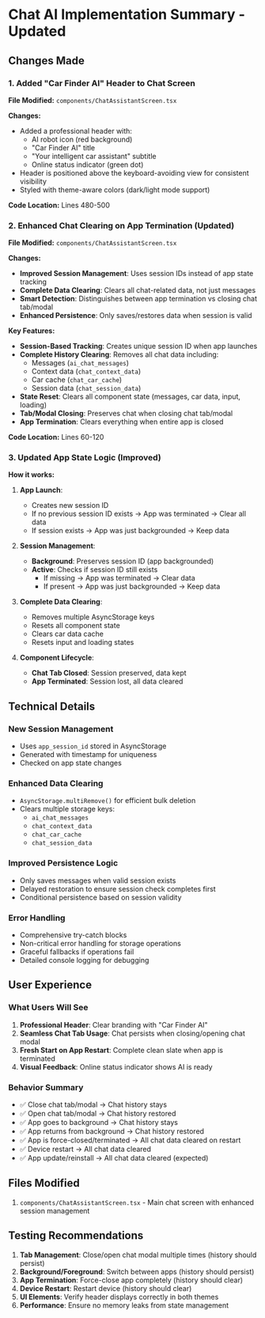 # Chat AI Implementation Summary - Updated

## Changes Made

### 1. Added "Car Finder AI" Header to Chat Screen

**File Modified:** `components/ChatAssistantScreen.tsx`

**Changes:**
- Added a professional header with:
  - AI robot icon (red background)
  - "Car Finder AI" title 
  - "Your intelligent car assistant" subtitle
  - Online status indicator (green dot)
- Header is positioned above the keyboard-avoiding view for consistent visibility
- Styled with theme-aware colors (dark/light mode support)

**Code Location:** Lines 480-500

### 2. Enhanced Chat Clearing on App Termination (Updated)

**File Modified:** `components/ChatAssistantScreen.tsx`

**Changes:**
- **Improved Session Management**: Uses session IDs instead of app state tracking
- **Complete Data Clearing**: Clears all chat-related data, not just messages
- **Smart Detection**: Distinguishes between app termination vs closing chat tab/modal
- **Enhanced Persistence**: Only saves/restores data when session is valid

**Key Features:**
- **Session-Based Tracking**: Creates unique session ID when app launches
- **Complete History Clearing**: Removes all chat data including:
  - Messages (`ai_chat_messages`)
  - Context data (`chat_context_data`)
  - Car cache (`chat_car_cache`) 
  - Session data (`chat_session_data`)
- **State Reset**: Clears all component state (messages, car data, input, loading)
- **Tab/Modal Closing**: Preserves chat when closing chat tab/modal
- **App Termination**: Clears everything when entire app is closed

**Code Location:** Lines 60-120

### 3. Updated App State Logic (Improved)

**How it works:**

1. **App Launch**: 
   - Creates new session ID
   - If no previous session ID exists → App was terminated → Clear all data
   - If session exists → App was just backgrounded → Keep data

2. **Session Management**:
   - **Background**: Preserves session ID (app backgrounded)
   - **Active**: Checks if session ID still exists
     - If missing → App was terminated → Clear data
     - If present → App was just backgrounded → Keep data

3. **Complete Data Clearing**:
   - Removes multiple AsyncStorage keys
   - Resets all component state
   - Clears car data cache
   - Resets input and loading states

4. **Component Lifecycle**:
   - **Chat Tab Closed**: Session preserved, data kept
   - **App Terminated**: Session lost, all data cleared

## Technical Details

### New Session Management
- Uses `app_session_id` stored in AsyncStorage
- Generated with timestamp for uniqueness
- Checked on app state changes

### Enhanced Data Clearing
- `AsyncStorage.multiRemove()` for efficient bulk deletion
- Clears multiple storage keys:
  - `ai_chat_messages`
  - `chat_context_data`
  - `chat_car_cache` 
  - `chat_session_data`

### Improved Persistence Logic
- Only saves messages when valid session exists
- Delayed restoration to ensure session check completes first
- Conditional persistence based on session validity

### Error Handling
- Comprehensive try-catch blocks
- Non-critical error handling for storage operations
- Graceful fallbacks if operations fail
- Detailed console logging for debugging

## User Experience

### What Users Will See
1. **Professional Header**: Clear branding with "Car Finder AI"
2. **Seamless Chat Tab Usage**: Chat persists when closing/opening chat modal
3. **Fresh Start on App Restart**: Complete clean slate when app is terminated
4. **Visual Feedback**: Online status indicator shows AI is ready

### Behavior Summary
- ✅ Close chat tab/modal → Chat history stays
- ✅ Open chat tab/modal → Chat history restored
- ✅ App goes to background → Chat history stays
- ✅ App returns from background → Chat history restored
- ✅ App is force-closed/terminated → All chat data cleared on restart
- ✅ Device restart → All chat data cleared
- ✅ App update/reinstall → All chat data cleared (expected)

## Files Modified
1. `components/ChatAssistantScreen.tsx` - Main chat screen with enhanced session management

## Testing Recommendations
1. **Tab Management**: Close/open chat modal multiple times (history should persist)
2. **Background/Foreground**: Switch between apps (history should persist)
3. **App Termination**: Force-close app completely (history should clear)
4. **Device Restart**: Restart device (history should clear)
5. **UI Elements**: Verify header displays correctly in both themes
6. **Performance**: Ensure no memory leaks from state management
